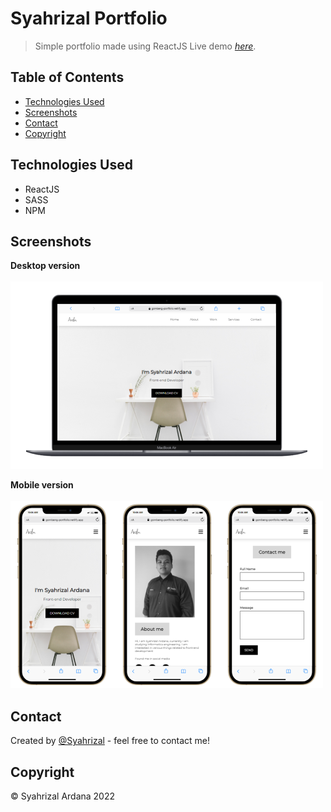 # Syahrizal Portfolio

> Simple portfolio made using ReactJS
> Live demo [_here_](https://gombeng-portfolio.netlify.app/). <!-- If you have the project hosted somewhere, include the link here. -->

## Table of Contents

<!-- - [General Info](#general-information) -->

- [Technologies Used](#technologies-used)
- [Screenshots](#screenshots)
- [Contact](#contact)
- [Copyright](#copyright)
  <!-- - [Features](#features) -->
  <!-- - [Setup](#setup) -->
  <!-- - [Usage](#usage) -->
  <!-- - [Project Status](#project-status) -->
  <!-- - [Room for Improvement](#room-for-improvement) -->
  <!-- - [Acknowledgements](#acknowledgements) -->

<!-- ## General Information

- Provide general information about your project here.
- What problem does it (intend to) solve?
- What is the purpose of your project?
- Why did you undertake it? -->
<!-- You don't have to answer all the questions - just the ones relevant to your project. -->

## Technologies Used

- ReactJS
- SASS
- NPM

<!-- ## Features
List the ready features here:
- Awesome feature 1
- Awesome feature 2
- Awesome feature 3 -->

## Screenshots

**Desktop version**
<br/>
<br/>
![Example screenshot](./img/portfolio-desktop.png)

**Mobile version**
<br/>
<br/>
![Example screenshot](./img/portfolio-mobile.png)

<!-- If you have screenshots you'd like to share, include them here. -->

<!-- ## Setup
What are the project requirements/dependencies? Where are they listed? A requirements.txt or a Pipfile.lock file perhaps? Where is it located?

Proceed to describe how to install / setup one's local environment / get started with the project. -->

<!-- ## Usage
How does one go about using it?
Provide various use cases and code examples here.

`write-your-code-here` -->

<!-- ## Project Status
Project is: _in progress_ / _complete_ / _no longer being worked on_. If you are no longer working on it, provide reasons why. -->

<!-- ## Room for Improvement
Include areas you believe need improvement / could be improved. Also add TODOs for future development.

Room for improvement:
- Improvement to be done 1
- Improvement to be done 2

To do:
- Feature to be added 1
- Feature to be added 2 -->

<!-- ## Acknowledgements
Give credit here.
- This project was inspired by...
- This project was based on [this tutorial](https://www.example.com).
- Many thanks to... -->

## Contact

Created by [@Syahrizal](https://gombeng-portfolio.netlify.app/) - feel free to contact me!

## Copyright

&copy; Syahrizal Ardana 2022

<!-- You don't have to include all sections - just the one's relevant to your project -->
